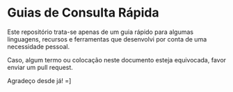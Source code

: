 # Guias de Consulta Rápida
Este repositório trata-se apenas de um guia rápido para algumas linguagens, recursos e ferramentas que desenvolvi por conta de uma necessidade pessoal.

Caso, algum termo ou colocação neste documento esteja equivocada, favor enviar um pull request. 

Agradeço desde já! =]
